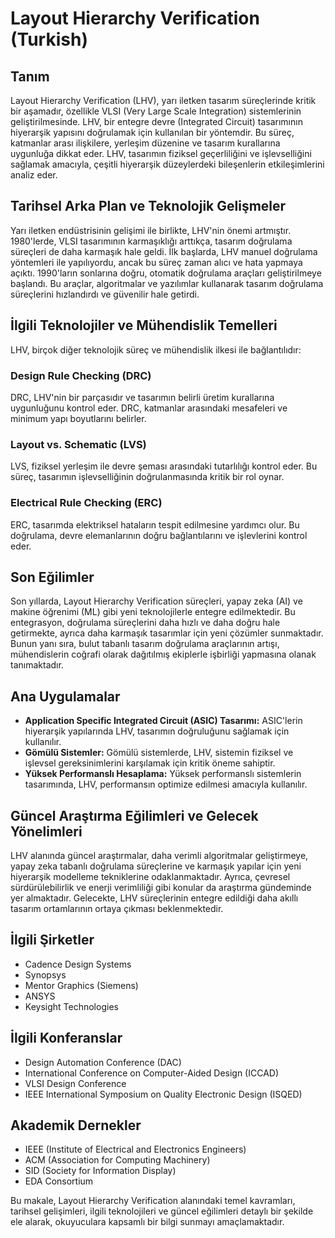 # Layout Hierarchy Verification (Turkish)

## Tanım
Layout Hierarchy Verification (LHV), yarı iletken tasarım süreçlerinde kritik bir aşamadır, özellikle VLSI (Very Large Scale Integration) sistemlerinin geliştirilmesinde. LHV, bir entegre devre (Integrated Circuit) tasarımının hiyerarşik yapısını doğrulamak için kullanılan bir yöntemdir. Bu süreç, katmanlar arası ilişkilere, yerleşim düzenine ve tasarım kurallarına uygunluğa dikkat eder. LHV, tasarımın fiziksel geçerliliğini ve işlevselliğini sağlamak amacıyla, çeşitli hiyerarşik düzeylerdeki bileşenlerin etkileşimlerini analiz eder.

## Tarihsel Arka Plan ve Teknolojik Gelişmeler
Yarı iletken endüstrisinin gelişimi ile birlikte, LHV'nin önemi artmıştır. 1980'lerde, VLSI tasarımının karmaşıklığı arttıkça, tasarım doğrulama süreçleri de daha karmaşık hale geldi. İlk başlarda, LHV manuel doğrulama yöntemleri ile yapılıyordu, ancak bu süreç zaman alıcı ve hata yapmaya açıktı. 1990'ların sonlarına doğru, otomatik doğrulama araçları geliştirilmeye başlandı. Bu araçlar, algoritmalar ve yazılımlar kullanarak tasarım doğrulama süreçlerini hızlandırdı ve güvenilir hale getirdi.

## İlgili Teknolojiler ve Mühendislik Temelleri
LHV, birçok diğer teknolojik süreç ve mühendislik ilkesi ile bağlantılıdır:

### Design Rule Checking (DRC)
DRC, LHV'nin bir parçasıdır ve tasarımın belirli üretim kurallarına uygunluğunu kontrol eder. DRC, katmanlar arasındaki mesafeleri ve minimum yapı boyutlarını belirler.

### Layout vs. Schematic (LVS)
LVS, fiziksel yerleşim ile devre şeması arasındaki tutarlılığı kontrol eder. Bu süreç, tasarımın işlevselliğinin doğrulanmasında kritik bir rol oynar.

### Electrical Rule Checking (ERC)
ERC, tasarımda elektriksel hataların tespit edilmesine yardımcı olur. Bu doğrulama, devre elemanlarının doğru bağlantılarını ve işlevlerini kontrol eder.

## Son Eğilimler
Son yıllarda, Layout Hierarchy Verification süreçleri, yapay zeka (AI) ve makine öğrenimi (ML) gibi yeni teknolojilerle entegre edilmektedir. Bu entegrasyon, doğrulama süreçlerini daha hızlı ve daha doğru hale getirmekte, ayrıca daha karmaşık tasarımlar için yeni çözümler sunmaktadır. Bunun yanı sıra, bulut tabanlı tasarım doğrulama araçlarının artışı, mühendislerin coğrafi olarak dağıtılmış ekiplerle işbirliği yapmasına olanak tanımaktadır.

## Ana Uygulamalar
- **Application Specific Integrated Circuit (ASIC) Tasarımı:** ASIC'lerin hiyerarşik yapılarında LHV, tasarımın doğruluğunu sağlamak için kullanılır.
- **Gömülü Sistemler:** Gömülü sistemlerde, LHV, sistemin fiziksel ve işlevsel gereksinimlerini karşılamak için kritik öneme sahiptir.
- **Yüksek Performanslı Hesaplama:** Yüksek performanslı sistemlerin tasarımında, LHV, performansın optimize edilmesi amacıyla kullanılır.

## Güncel Araştırma Eğilimleri ve Gelecek Yönelimleri
LHV alanında güncel araştırmalar, daha verimli algoritmalar geliştirmeye, yapay zeka tabanlı doğrulama süreçlerine ve karmaşık yapılar için yeni hiyerarşik modelleme tekniklerine odaklanmaktadır. Ayrıca, çevresel sürdürülebilirlik ve enerji verimliliği gibi konular da araştırma gündeminde yer almaktadır. Gelecekte, LHV süreçlerinin entegre edildiği daha akıllı tasarım ortamlarının ortaya çıkması beklenmektedir.

## İlgili Şirketler
- Cadence Design Systems
- Synopsys
- Mentor Graphics (Siemens)
- ANSYS
- Keysight Technologies

## İlgili Konferanslar
- Design Automation Conference (DAC)
- International Conference on Computer-Aided Design (ICCAD)
- VLSI Design Conference
- IEEE International Symposium on Quality Electronic Design (ISQED)

## Akademik Dernekler
- IEEE (Institute of Electrical and Electronics Engineers)
- ACM (Association for Computing Machinery)
- SID (Society for Information Display)
- EDA Consortium

Bu makale, Layout Hierarchy Verification alanındaki temel kavramları, tarihsel gelişimleri, ilgili teknolojileri ve güncel eğilimleri detaylı bir şekilde ele alarak, okuyuculara kapsamlı bir bilgi sunmayı amaçlamaktadır.